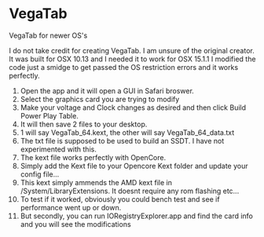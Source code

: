 # VegaTab
VegaTab for newer OS's

I do not take credit for creating VegaTab. I am unsure of the original creator. It was built for OSX 10.13 and I needed it to work for OSX 15.1.1
I modified the code just a smidge to get passed the OS restriction errors and it works perfectly. 

1. Open the app and it will open a GUI in Safari broswer.
2. Select the graphics card you are trying to modify
3. Make your voltage and Clock changes as desired and then click Build Power Play Table.
4. It will then save 2 files to your desktop.
5. 1 will say VegaTab_64.kext, the other will say VegaTab_64_data.txt
6. The txt file is supposed to be used to build an SSDT. I have not experimented with this.
7. The kext file works perfectly with OpenCore.
8. Simply add the Kext file to your Opencore Kext folder and update your config file...
9. This kext simply ammends the AMD kext file in /System/LibraryExtensions. It doesnt require any rom flashing etc...
10. To test if it worked, obviously you could bench test and see if performance went up or down.
11. But secondly, you can run IORegistryExplorer.app and find the card info and you will see the modifications
